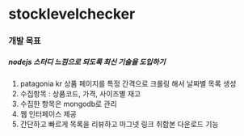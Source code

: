 stocklevelchecker
===

### 개발 목표
##### nodejs 스터디 느낌으로 되도록 최신 기술을 도입하기
1. patagonia kr 상품 페이지를 특정 간격으로 크롤링 해서 날짜별 목록 생성
2. 수집항목 : 상품코드, 가격, 사이즈별 재고
3. 수집한 항목은 mongodb로 관리
4. 웹 인터페이스 제공 
5. 간단하고 빠르게 목록을 리뷰하고 마그넷 링크 취합본 다운로드 기능
